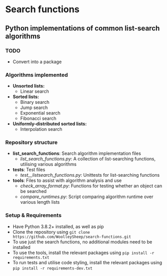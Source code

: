# Search functions
## Python implementations of common list-search algorithms
### TODO
* Convert into a package

### Algorithms implemented
* **Unsorted lists:**
  * Linear search
* **Sorted lists:**
  * Binary search
  * Jump search
  * Exponential search
  * Fibonacci search
* **Uniformly-distributed sorted lists:**
  * Interpolation search
  
### Repository structure
* **list_search_functions**: Search algorithm implementation files
  * *list_search_functions.py*: A collection of list-searching functions, utilising various algorithms
* **tests**: Test files
  * *test__listsearch_functions.py*: Unittests for list-searching functions
* **tools**: Files to assist with algorithm analysis and use
  * *check_array_format.py*: Functions for testing whether an object can be searched
  * *compare_runtimes.py*: Script comparing algorithm runtime over various length lists

### Setup & Requirements
* Have Python 3.8.2+ installed, as well as pip
* Clone the repository using `git clone https://github.com/WoolleySheep/search-functions.git`
* To use just the search functions, no additional modules need to be installed
* To use the tools, install the relevant packages using `pip install -r requirements.txt`
* To run tests and utilise code styling, install the relevant packages using `pip install -r requirements-dev.txt`

